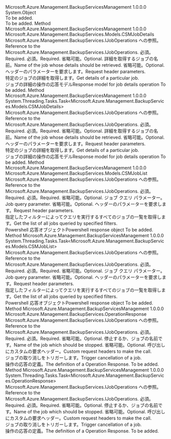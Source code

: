 <Type Name="JobOperationsExtensions" FullName="Microsoft.Azure.Management.BackupServices.JobOperationsExtensions">
  <TypeSignature Language="C#" Value="public static class JobOperationsExtensions" />
  <TypeSignature Language="ILAsm" Value=".class public auto ansi abstract sealed beforefieldinit JobOperationsExtensions extends System.Object" />
  <TypeSignature Language="DocId" Value="T:Microsoft.Azure.Management.BackupServices.JobOperationsExtensions" />
  <TypeSignature Language="VB.NET" Value="Public Module JobOperationsExtensions" />
  <TypeSignature Language="F#" Value="type JobOperationsExtensions = class" />
  <AssemblyInfo>
    <AssemblyName>Microsoft.Azure.Management.BackupServicesManagement</AssemblyName>
    <AssemblyVersion>1.0.0.0</AssemblyVersion>
  </AssemblyInfo>
  <Base>
    <BaseTypeName>System.Object</BaseTypeName>
  </Base>
  <Interfaces />
  <Docs>
    <summary>To be added.</summary>
    <remarks>To be added.</remarks>
  </Docs>
  <Members>
    <Member MemberName="Get">
      <MemberSignature Language="C#" Value="public static Microsoft.Azure.Management.BackupServices.Models.CSMJobDetails Get (this Microsoft.Azure.Management.BackupServices.IJobOperations operations, string resourceGroupName, string resourceName, string name, Microsoft.Azure.Management.BackupServices.Models.CustomRequestHeaders customRequestHeaders);" />
      <MemberSignature Language="ILAsm" Value=".method public static hidebysig class Microsoft.Azure.Management.BackupServices.Models.CSMJobDetails Get(class Microsoft.Azure.Management.BackupServices.IJobOperations operations, string resourceGroupName, string resourceName, string name, class Microsoft.Azure.Management.BackupServices.Models.CustomRequestHeaders customRequestHeaders) cil managed" />
      <MemberSignature Language="DocId" Value="M:Microsoft.Azure.Management.BackupServices.JobOperationsExtensions.Get(Microsoft.Azure.Management.BackupServices.IJobOperations,System.String,System.String,System.String,Microsoft.Azure.Management.BackupServices.Models.CustomRequestHeaders)" />
      <MemberSignature Language="F#" Value="static member Get : Microsoft.Azure.Management.BackupServices.IJobOperations * string * string * string * Microsoft.Azure.Management.BackupServices.Models.CustomRequestHeaders -&gt; Microsoft.Azure.Management.BackupServices.Models.CSMJobDetails" Usage="Microsoft.Azure.Management.BackupServices.JobOperationsExtensions.Get (operations, resourceGroupName, resourceName, name, customRequestHeaders)" />
      <MemberType>Method</MemberType>
      <AssemblyInfo>
        <AssemblyName>Microsoft.Azure.Management.BackupServicesManagement</AssemblyName>
        <AssemblyVersion>1.0.0.0</AssemblyVersion>
      </AssemblyInfo>
      <ReturnValue>
        <ReturnType>Microsoft.Azure.Management.BackupServices.Models.CSMJobDetails</ReturnType>
      </ReturnValue>
      <Parameters>
        <Parameter Name="operations" Type="Microsoft.Azure.Management.BackupServices.IJobOperations" RefType="this" />
        <Parameter Name="resourceGroupName" Type="System.String" />
        <Parameter Name="resourceName" Type="System.String" />
        <Parameter Name="name" Type="System.String" />
        <Parameter Name="customRequestHeaders" Type="Microsoft.Azure.Management.BackupServices.Models.CustomRequestHeaders" />
      </Parameters>
      <Docs>
        <param name="operations">
            <span data-ttu-id="71056-101">Microsoft.Azure.Management.BackupServices.IJobOperations への参照。</span><span class="sxs-lookup"><span data-stu-id="71056-101">Reference to the Microsoft.Azure.Management.BackupServices.IJobOperations.</span></span>
            </param>
        <param name="resourceGroupName">
            <span data-ttu-id="71056-102">必須。</span><span class="sxs-lookup"><span data-stu-id="71056-102">Required.</span></span>
            </param>
        <param name="resourceName">
            <span data-ttu-id="71056-103">必須。</span><span class="sxs-lookup"><span data-stu-id="71056-103">Required.</span></span>
            </param>
        <param name="name">
            <span data-ttu-id="71056-104">省略可能。</span><span class="sxs-lookup"><span data-stu-id="71056-104">Optional.</span></span> <span data-ttu-id="71056-105">詳細を取得するジョブの名前。</span><span class="sxs-lookup"><span data-stu-id="71056-105">Name of the job whose details should be retrieved.</span></span>
            </param>
        <param name="customRequestHeaders">
            <span data-ttu-id="71056-106">省略可能。</span><span class="sxs-lookup"><span data-stu-id="71056-106">Optional.</span></span> <span data-ttu-id="71056-107">ヘッダーのパラメーターを要求します。</span><span class="sxs-lookup"><span data-stu-id="71056-107">Request header parameters.</span></span>
            </param>
        <summary>
            <span data-ttu-id="71056-108">特定のジョブの詳細を取得します。</span><span class="sxs-lookup"><span data-stu-id="71056-108">Get details of a particular job.</span></span>
            </summary>
        <returns>
            <span data-ttu-id="71056-109">ジョブの詳細の操作の応答モデル</span><span class="sxs-lookup"><span data-stu-id="71056-109">Response model for job details operation</span></span>
            </returns>
        <remarks>To be added.</remarks>
      </Docs>
    </Member>
    <Member MemberName="GetAsync">
      <MemberSignature Language="C#" Value="public static System.Threading.Tasks.Task&lt;Microsoft.Azure.Management.BackupServices.Models.CSMJobDetails&gt; GetAsync (this Microsoft.Azure.Management.BackupServices.IJobOperations operations, string resourceGroupName, string resourceName, string name, Microsoft.Azure.Management.BackupServices.Models.CustomRequestHeaders customRequestHeaders);" />
      <MemberSignature Language="ILAsm" Value=".method public static hidebysig class System.Threading.Tasks.Task`1&lt;class Microsoft.Azure.Management.BackupServices.Models.CSMJobDetails&gt; GetAsync(class Microsoft.Azure.Management.BackupServices.IJobOperations operations, string resourceGroupName, string resourceName, string name, class Microsoft.Azure.Management.BackupServices.Models.CustomRequestHeaders customRequestHeaders) cil managed" />
      <MemberSignature Language="DocId" Value="M:Microsoft.Azure.Management.BackupServices.JobOperationsExtensions.GetAsync(Microsoft.Azure.Management.BackupServices.IJobOperations,System.String,System.String,System.String,Microsoft.Azure.Management.BackupServices.Models.CustomRequestHeaders)" />
      <MemberSignature Language="F#" Value="static member GetAsync : Microsoft.Azure.Management.BackupServices.IJobOperations * string * string * string * Microsoft.Azure.Management.BackupServices.Models.CustomRequestHeaders -&gt; System.Threading.Tasks.Task&lt;Microsoft.Azure.Management.BackupServices.Models.CSMJobDetails&gt;" Usage="Microsoft.Azure.Management.BackupServices.JobOperationsExtensions.GetAsync (operations, resourceGroupName, resourceName, name, customRequestHeaders)" />
      <MemberType>Method</MemberType>
      <AssemblyInfo>
        <AssemblyName>Microsoft.Azure.Management.BackupServicesManagement</AssemblyName>
        <AssemblyVersion>1.0.0.0</AssemblyVersion>
      </AssemblyInfo>
      <ReturnValue>
        <ReturnType>System.Threading.Tasks.Task&lt;Microsoft.Azure.Management.BackupServices.Models.CSMJobDetails&gt;</ReturnType>
      </ReturnValue>
      <Parameters>
        <Parameter Name="operations" Type="Microsoft.Azure.Management.BackupServices.IJobOperations" RefType="this" />
        <Parameter Name="resourceGroupName" Type="System.String" />
        <Parameter Name="resourceName" Type="System.String" />
        <Parameter Name="name" Type="System.String" />
        <Parameter Name="customRequestHeaders" Type="Microsoft.Azure.Management.BackupServices.Models.CustomRequestHeaders" />
      </Parameters>
      <Docs>
        <param name="operations">
            <span data-ttu-id="71056-110">Microsoft.Azure.Management.BackupServices.IJobOperations への参照。</span><span class="sxs-lookup"><span data-stu-id="71056-110">Reference to the Microsoft.Azure.Management.BackupServices.IJobOperations.</span></span>
            </param>
        <param name="resourceGroupName">
            <span data-ttu-id="71056-111">必須。</span><span class="sxs-lookup"><span data-stu-id="71056-111">Required.</span></span>
            </param>
        <param name="resourceName">
            <span data-ttu-id="71056-112">必須。</span><span class="sxs-lookup"><span data-stu-id="71056-112">Required.</span></span>
            </param>
        <param name="name">
            <span data-ttu-id="71056-113">省略可能。</span><span class="sxs-lookup"><span data-stu-id="71056-113">Optional.</span></span> <span data-ttu-id="71056-114">詳細を取得するジョブの名前。</span><span class="sxs-lookup"><span data-stu-id="71056-114">Name of the job whose details should be retrieved.</span></span>
            </param>
        <param name="customRequestHeaders">
            <span data-ttu-id="71056-115">省略可能。</span><span class="sxs-lookup"><span data-stu-id="71056-115">Optional.</span></span> <span data-ttu-id="71056-116">ヘッダーのパラメーターを要求します。</span><span class="sxs-lookup"><span data-stu-id="71056-116">Request header parameters.</span></span>
            </param>
        <summary>
            <span data-ttu-id="71056-117">特定のジョブの詳細を取得します。</span><span class="sxs-lookup"><span data-stu-id="71056-117">Get details of a particular job.</span></span>
            </summary>
        <returns>
            <span data-ttu-id="71056-118">ジョブの詳細の操作の応答モデル</span><span class="sxs-lookup"><span data-stu-id="71056-118">Response model for job details operation</span></span>
            </returns>
        <remarks>To be added.</remarks>
      </Docs>
    </Member>
    <Member MemberName="List">
      <MemberSignature Language="C#" Value="public static Microsoft.Azure.Management.BackupServices.Models.CSMJobList List (this Microsoft.Azure.Management.BackupServices.IJobOperations operations, string resourceGroupName, string resourceName, Microsoft.Azure.Management.BackupServices.Models.CSMJobQueryObject parameters, Microsoft.Azure.Management.BackupServices.Models.CustomRequestHeaders customRequestHeaders);" />
      <MemberSignature Language="ILAsm" Value=".method public static hidebysig class Microsoft.Azure.Management.BackupServices.Models.CSMJobList List(class Microsoft.Azure.Management.BackupServices.IJobOperations operations, string resourceGroupName, string resourceName, class Microsoft.Azure.Management.BackupServices.Models.CSMJobQueryObject parameters, class Microsoft.Azure.Management.BackupServices.Models.CustomRequestHeaders customRequestHeaders) cil managed" />
      <MemberSignature Language="DocId" Value="M:Microsoft.Azure.Management.BackupServices.JobOperationsExtensions.List(Microsoft.Azure.Management.BackupServices.IJobOperations,System.String,System.String,Microsoft.Azure.Management.BackupServices.Models.CSMJobQueryObject,Microsoft.Azure.Management.BackupServices.Models.CustomRequestHeaders)" />
      <MemberSignature Language="F#" Value="static member List : Microsoft.Azure.Management.BackupServices.IJobOperations * string * string * Microsoft.Azure.Management.BackupServices.Models.CSMJobQueryObject * Microsoft.Azure.Management.BackupServices.Models.CustomRequestHeaders -&gt; Microsoft.Azure.Management.BackupServices.Models.CSMJobList" Usage="Microsoft.Azure.Management.BackupServices.JobOperationsExtensions.List (operations, resourceGroupName, resourceName, parameters, customRequestHeaders)" />
      <MemberType>Method</MemberType>
      <AssemblyInfo>
        <AssemblyName>Microsoft.Azure.Management.BackupServicesManagement</AssemblyName>
        <AssemblyVersion>1.0.0.0</AssemblyVersion>
      </AssemblyInfo>
      <ReturnValue>
        <ReturnType>Microsoft.Azure.Management.BackupServices.Models.CSMJobList</ReturnType>
      </ReturnValue>
      <Parameters>
        <Parameter Name="operations" Type="Microsoft.Azure.Management.BackupServices.IJobOperations" RefType="this" />
        <Parameter Name="resourceGroupName" Type="System.String" />
        <Parameter Name="resourceName" Type="System.String" />
        <Parameter Name="parameters" Type="Microsoft.Azure.Management.BackupServices.Models.CSMJobQueryObject" />
        <Parameter Name="customRequestHeaders" Type="Microsoft.Azure.Management.BackupServices.Models.CustomRequestHeaders" />
      </Parameters>
      <Docs>
        <param name="operations">
            <span data-ttu-id="71056-119">Microsoft.Azure.Management.BackupServices.IJobOperations への参照。</span><span class="sxs-lookup"><span data-stu-id="71056-119">Reference to the Microsoft.Azure.Management.BackupServices.IJobOperations.</span></span>
            </param>
        <param name="resourceGroupName">
            <span data-ttu-id="71056-120">必須。</span><span class="sxs-lookup"><span data-stu-id="71056-120">Required.</span></span>
            </param>
        <param name="resourceName">
            <span data-ttu-id="71056-121">必須。</span><span class="sxs-lookup"><span data-stu-id="71056-121">Required.</span></span>
            </param>
        <param name="parameters">
            <span data-ttu-id="71056-122">省略可能。</span><span class="sxs-lookup"><span data-stu-id="71056-122">Optional.</span></span> <span data-ttu-id="71056-123">ジョブ クエリ パラメーター。</span><span class="sxs-lookup"><span data-stu-id="71056-123">Job query parameter.</span></span>
            </param>
        <param name="customRequestHeaders">
            <span data-ttu-id="71056-124">省略可能。</span><span class="sxs-lookup"><span data-stu-id="71056-124">Optional.</span></span> <span data-ttu-id="71056-125">ヘッダーのパラメーターを要求します。</span><span class="sxs-lookup"><span data-stu-id="71056-125">Request header parameters.</span></span>
            </param>
        <summary>
            <span data-ttu-id="71056-126">指定したフィルターによってクエリを実行するすべてのジョブの一覧を取得します。</span><span class="sxs-lookup"><span data-stu-id="71056-126">Get the list of all jobs queried by specified filters.</span></span>
            </summary>
        <returns>
            <span data-ttu-id="71056-127">Powershell 応答オブジェクト</span><span class="sxs-lookup"><span data-stu-id="71056-127">Powershell response object</span></span>
            </returns>
        <remarks>To be added.</remarks>
      </Docs>
    </Member>
    <Member MemberName="ListAsync">
      <MemberSignature Language="C#" Value="public static System.Threading.Tasks.Task&lt;Microsoft.Azure.Management.BackupServices.Models.CSMJobList&gt; ListAsync (this Microsoft.Azure.Management.BackupServices.IJobOperations operations, string resourceGroupName, string resourceName, Microsoft.Azure.Management.BackupServices.Models.CSMJobQueryObject parameters, Microsoft.Azure.Management.BackupServices.Models.CustomRequestHeaders customRequestHeaders);" />
      <MemberSignature Language="ILAsm" Value=".method public static hidebysig class System.Threading.Tasks.Task`1&lt;class Microsoft.Azure.Management.BackupServices.Models.CSMJobList&gt; ListAsync(class Microsoft.Azure.Management.BackupServices.IJobOperations operations, string resourceGroupName, string resourceName, class Microsoft.Azure.Management.BackupServices.Models.CSMJobQueryObject parameters, class Microsoft.Azure.Management.BackupServices.Models.CustomRequestHeaders customRequestHeaders) cil managed" />
      <MemberSignature Language="DocId" Value="M:Microsoft.Azure.Management.BackupServices.JobOperationsExtensions.ListAsync(Microsoft.Azure.Management.BackupServices.IJobOperations,System.String,System.String,Microsoft.Azure.Management.BackupServices.Models.CSMJobQueryObject,Microsoft.Azure.Management.BackupServices.Models.CustomRequestHeaders)" />
      <MemberSignature Language="F#" Value="static member ListAsync : Microsoft.Azure.Management.BackupServices.IJobOperations * string * string * Microsoft.Azure.Management.BackupServices.Models.CSMJobQueryObject * Microsoft.Azure.Management.BackupServices.Models.CustomRequestHeaders -&gt; System.Threading.Tasks.Task&lt;Microsoft.Azure.Management.BackupServices.Models.CSMJobList&gt;" Usage="Microsoft.Azure.Management.BackupServices.JobOperationsExtensions.ListAsync (operations, resourceGroupName, resourceName, parameters, customRequestHeaders)" />
      <MemberType>Method</MemberType>
      <AssemblyInfo>
        <AssemblyName>Microsoft.Azure.Management.BackupServicesManagement</AssemblyName>
        <AssemblyVersion>1.0.0.0</AssemblyVersion>
      </AssemblyInfo>
      <ReturnValue>
        <ReturnType>System.Threading.Tasks.Task&lt;Microsoft.Azure.Management.BackupServices.Models.CSMJobList&gt;</ReturnType>
      </ReturnValue>
      <Parameters>
        <Parameter Name="operations" Type="Microsoft.Azure.Management.BackupServices.IJobOperations" RefType="this" />
        <Parameter Name="resourceGroupName" Type="System.String" />
        <Parameter Name="resourceName" Type="System.String" />
        <Parameter Name="parameters" Type="Microsoft.Azure.Management.BackupServices.Models.CSMJobQueryObject" />
        <Parameter Name="customRequestHeaders" Type="Microsoft.Azure.Management.BackupServices.Models.CustomRequestHeaders" />
      </Parameters>
      <Docs>
        <param name="operations">
            <span data-ttu-id="71056-128">Microsoft.Azure.Management.BackupServices.IJobOperations への参照。</span><span class="sxs-lookup"><span data-stu-id="71056-128">Reference to the Microsoft.Azure.Management.BackupServices.IJobOperations.</span></span>
            </param>
        <param name="resourceGroupName">
            <span data-ttu-id="71056-129">必須。</span><span class="sxs-lookup"><span data-stu-id="71056-129">Required.</span></span>
            </param>
        <param name="resourceName">
            <span data-ttu-id="71056-130">必須。</span><span class="sxs-lookup"><span data-stu-id="71056-130">Required.</span></span>
            </param>
        <param name="parameters">
            <span data-ttu-id="71056-131">省略可能。</span><span class="sxs-lookup"><span data-stu-id="71056-131">Optional.</span></span> <span data-ttu-id="71056-132">ジョブ クエリ パラメーター。</span><span class="sxs-lookup"><span data-stu-id="71056-132">Job query parameter.</span></span>
            </param>
        <param name="customRequestHeaders">
            <span data-ttu-id="71056-133">省略可能。</span><span class="sxs-lookup"><span data-stu-id="71056-133">Optional.</span></span> <span data-ttu-id="71056-134">ヘッダーのパラメーターを要求します。</span><span class="sxs-lookup"><span data-stu-id="71056-134">Request header parameters.</span></span>
            </param>
        <summary>
            <span data-ttu-id="71056-135">指定したフィルターによってクエリを実行するすべてのジョブの一覧を取得します。</span><span class="sxs-lookup"><span data-stu-id="71056-135">Get the list of all jobs queried by specified filters.</span></span>
            </summary>
        <returns>
            <span data-ttu-id="71056-136">Powershell 応答オブジェクト</span><span class="sxs-lookup"><span data-stu-id="71056-136">Powershell response object</span></span>
            </returns>
        <remarks>To be added.</remarks>
      </Docs>
    </Member>
    <Member MemberName="Stop">
      <MemberSignature Language="C#" Value="public static Microsoft.Azure.Management.BackupServices.OperationResponse Stop (this Microsoft.Azure.Management.BackupServices.IJobOperations operations, string resourceGroupName, string resourceName, string name, Microsoft.Azure.Management.BackupServices.Models.CustomRequestHeaders customRequestHeaders);" />
      <MemberSignature Language="ILAsm" Value=".method public static hidebysig class Microsoft.Azure.Management.BackupServices.OperationResponse Stop(class Microsoft.Azure.Management.BackupServices.IJobOperations operations, string resourceGroupName, string resourceName, string name, class Microsoft.Azure.Management.BackupServices.Models.CustomRequestHeaders customRequestHeaders) cil managed" />
      <MemberSignature Language="DocId" Value="M:Microsoft.Azure.Management.BackupServices.JobOperationsExtensions.Stop(Microsoft.Azure.Management.BackupServices.IJobOperations,System.String,System.String,System.String,Microsoft.Azure.Management.BackupServices.Models.CustomRequestHeaders)" />
      <MemberSignature Language="F#" Value="static member Stop : Microsoft.Azure.Management.BackupServices.IJobOperations * string * string * string * Microsoft.Azure.Management.BackupServices.Models.CustomRequestHeaders -&gt; Microsoft.Azure.Management.BackupServices.OperationResponse" Usage="Microsoft.Azure.Management.BackupServices.JobOperationsExtensions.Stop (operations, resourceGroupName, resourceName, name, customRequestHeaders)" />
      <MemberType>Method</MemberType>
      <AssemblyInfo>
        <AssemblyName>Microsoft.Azure.Management.BackupServicesManagement</AssemblyName>
        <AssemblyVersion>1.0.0.0</AssemblyVersion>
      </AssemblyInfo>
      <ReturnValue>
        <ReturnType>Microsoft.Azure.Management.BackupServices.OperationResponse</ReturnType>
      </ReturnValue>
      <Parameters>
        <Parameter Name="operations" Type="Microsoft.Azure.Management.BackupServices.IJobOperations" RefType="this" />
        <Parameter Name="resourceGroupName" Type="System.String" />
        <Parameter Name="resourceName" Type="System.String" />
        <Parameter Name="name" Type="System.String" />
        <Parameter Name="customRequestHeaders" Type="Microsoft.Azure.Management.BackupServices.Models.CustomRequestHeaders" />
      </Parameters>
      <Docs>
        <param name="operations">
            <span data-ttu-id="71056-137">Microsoft.Azure.Management.BackupServices.IJobOperations への参照。</span><span class="sxs-lookup"><span data-stu-id="71056-137">Reference to the Microsoft.Azure.Management.BackupServices.IJobOperations.</span></span>
            </param>
        <param name="resourceGroupName">
            <span data-ttu-id="71056-138">必須。</span><span class="sxs-lookup"><span data-stu-id="71056-138">Required.</span></span>
            </param>
        <param name="resourceName">
            <span data-ttu-id="71056-139">必須。</span><span class="sxs-lookup"><span data-stu-id="71056-139">Required.</span></span>
            </param>
        <param name="name">
            <span data-ttu-id="71056-140">省略可能。</span><span class="sxs-lookup"><span data-stu-id="71056-140">Optional.</span></span> <span data-ttu-id="71056-141">停止するか、ジョブの名前です。</span><span class="sxs-lookup"><span data-stu-id="71056-141">Name of the job which should be stopped.</span></span>
            </param>
        <param name="customRequestHeaders">
            <span data-ttu-id="71056-142">省略可能。</span><span class="sxs-lookup"><span data-stu-id="71056-142">Optional.</span></span> <span data-ttu-id="71056-143">呼び出しにカスタムの要求ヘッダー。</span><span class="sxs-lookup"><span data-stu-id="71056-143">Custom request headers to make the call.</span></span>
            </param>
        <summary>
            <span data-ttu-id="71056-144">ジョブの取り消しをトリガーします。</span><span class="sxs-lookup"><span data-stu-id="71056-144">Trigger cancellation of a job.</span></span>
            </summary>
        <returns>
            <span data-ttu-id="71056-145">操作の応答の定義。</span><span class="sxs-lookup"><span data-stu-id="71056-145">The definition of a Operation Response.</span></span>
            </returns>
        <remarks>To be added.</remarks>
      </Docs>
    </Member>
    <Member MemberName="StopAsync">
      <MemberSignature Language="C#" Value="public static System.Threading.Tasks.Task&lt;Microsoft.Azure.Management.BackupServices.OperationResponse&gt; StopAsync (this Microsoft.Azure.Management.BackupServices.IJobOperations operations, string resourceGroupName, string resourceName, string name, Microsoft.Azure.Management.BackupServices.Models.CustomRequestHeaders customRequestHeaders);" />
      <MemberSignature Language="ILAsm" Value=".method public static hidebysig class System.Threading.Tasks.Task`1&lt;class Microsoft.Azure.Management.BackupServices.OperationResponse&gt; StopAsync(class Microsoft.Azure.Management.BackupServices.IJobOperations operations, string resourceGroupName, string resourceName, string name, class Microsoft.Azure.Management.BackupServices.Models.CustomRequestHeaders customRequestHeaders) cil managed" />
      <MemberSignature Language="DocId" Value="M:Microsoft.Azure.Management.BackupServices.JobOperationsExtensions.StopAsync(Microsoft.Azure.Management.BackupServices.IJobOperations,System.String,System.String,System.String,Microsoft.Azure.Management.BackupServices.Models.CustomRequestHeaders)" />
      <MemberSignature Language="F#" Value="static member StopAsync : Microsoft.Azure.Management.BackupServices.IJobOperations * string * string * string * Microsoft.Azure.Management.BackupServices.Models.CustomRequestHeaders -&gt; System.Threading.Tasks.Task&lt;Microsoft.Azure.Management.BackupServices.OperationResponse&gt;" Usage="Microsoft.Azure.Management.BackupServices.JobOperationsExtensions.StopAsync (operations, resourceGroupName, resourceName, name, customRequestHeaders)" />
      <MemberType>Method</MemberType>
      <AssemblyInfo>
        <AssemblyName>Microsoft.Azure.Management.BackupServicesManagement</AssemblyName>
        <AssemblyVersion>1.0.0.0</AssemblyVersion>
      </AssemblyInfo>
      <ReturnValue>
        <ReturnType>System.Threading.Tasks.Task&lt;Microsoft.Azure.Management.BackupServices.OperationResponse&gt;</ReturnType>
      </ReturnValue>
      <Parameters>
        <Parameter Name="operations" Type="Microsoft.Azure.Management.BackupServices.IJobOperations" RefType="this" />
        <Parameter Name="resourceGroupName" Type="System.String" />
        <Parameter Name="resourceName" Type="System.String" />
        <Parameter Name="name" Type="System.String" />
        <Parameter Name="customRequestHeaders" Type="Microsoft.Azure.Management.BackupServices.Models.CustomRequestHeaders" />
      </Parameters>
      <Docs>
        <param name="operations">
            <span data-ttu-id="71056-146">Microsoft.Azure.Management.BackupServices.IJobOperations への参照。</span><span class="sxs-lookup"><span data-stu-id="71056-146">Reference to the Microsoft.Azure.Management.BackupServices.IJobOperations.</span></span>
            </param>
        <param name="resourceGroupName">
            <span data-ttu-id="71056-147">必須。</span><span class="sxs-lookup"><span data-stu-id="71056-147">Required.</span></span>
            </param>
        <param name="resourceName">
            <span data-ttu-id="71056-148">必須。</span><span class="sxs-lookup"><span data-stu-id="71056-148">Required.</span></span>
            </param>
        <param name="name">
            <span data-ttu-id="71056-149">省略可能。</span><span class="sxs-lookup"><span data-stu-id="71056-149">Optional.</span></span> <span data-ttu-id="71056-150">停止するか、ジョブの名前です。</span><span class="sxs-lookup"><span data-stu-id="71056-150">Name of the job which should be stopped.</span></span>
            </param>
        <param name="customRequestHeaders">
            <span data-ttu-id="71056-151">省略可能。</span><span class="sxs-lookup"><span data-stu-id="71056-151">Optional.</span></span> <span data-ttu-id="71056-152">呼び出しにカスタムの要求ヘッダー。</span><span class="sxs-lookup"><span data-stu-id="71056-152">Custom request headers to make the call.</span></span>
            </param>
        <summary>
            <span data-ttu-id="71056-153">ジョブの取り消しをトリガーします。</span><span class="sxs-lookup"><span data-stu-id="71056-153">Trigger cancellation of a job.</span></span>
            </summary>
        <returns>
            <span data-ttu-id="71056-154">操作の応答の定義。</span><span class="sxs-lookup"><span data-stu-id="71056-154">The definition of a Operation Response.</span></span>
            </returns>
        <remarks>To be added.</remarks>
      </Docs>
    </Member>
  </Members>
</Type>